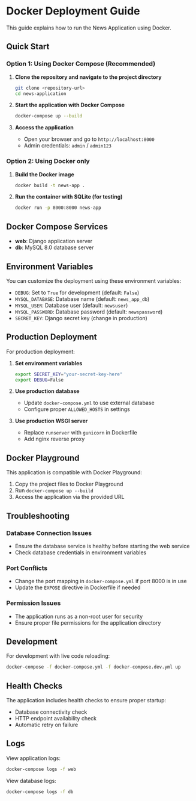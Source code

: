 # Docker Deployment Guide

This guide explains how to run the News Application using Docker.

## Quick Start

### Option 1: Using Docker Compose (Recommended)

1. **Clone the repository and navigate to the project directory**
   ```bash
   git clone <repository-url>
   cd news-application
   ```

2. **Start the application with Docker Compose**
   ```bash
   docker-compose up --build
   ```

3. **Access the application**
   - Open your browser and go to `http://localhost:8000`
   - Admin credentials: `admin` / `admin123`

### Option 2: Using Docker only

1. **Build the Docker image**
   ```bash
   docker build -t news-app .
   ```

2. **Run the container with SQLite (for testing)**
   ```bash
   docker run -p 8000:8000 news-app
   ```

## Docker Compose Services

- **web**: Django application server
- **db**: MySQL 8.0 database server

## Environment Variables

You can customize the deployment using these environment variables:

- `DEBUG`: Set to `True` for development (default: `False`)
- `MYSQL_DATABASE`: Database name (default: `news_app_db`)
- `MYSQL_USER`: Database user (default: `newsuser`)
- `MYSQL_PASSWORD`: Database password (default: `newspassword`)
- `SECRET_KEY`: Django secret key (change in production)

## Production Deployment

For production deployment:

1. **Set environment variables**
   ```bash
   export SECRET_KEY="your-secret-key-here"
   export DEBUG=False
   ```

2. **Use production database**
   - Update `docker-compose.yml` to use external database
   - Configure proper `ALLOWED_HOSTS` in settings

3. **Use production WSGI server**
   - Replace `runserver` with `gunicorn` in Dockerfile
   - Add nginx reverse proxy

## Docker Playground

This application is compatible with Docker Playground:

1. Copy the project files to Docker Playground
2. Run `docker-compose up --build`
3. Access the application via the provided URL

## Troubleshooting

### Database Connection Issues
- Ensure the database service is healthy before starting the web service
- Check database credentials in environment variables

### Port Conflicts
- Change the port mapping in `docker-compose.yml` if port 8000 is in use
- Update the `EXPOSE` directive in Dockerfile if needed

### Permission Issues
- The application runs as a non-root user for security
- Ensure proper file permissions for the application directory

## Development

For development with live code reloading:

```bash
docker-compose -f docker-compose.yml -f docker-compose.dev.yml up
```

## Health Checks

The application includes health checks to ensure proper startup:
- Database connectivity check
- HTTP endpoint availability check
- Automatic retry on failure

## Logs

View application logs:
```bash
docker-compose logs -f web
```

View database logs:
```bash
docker-compose logs -f db
```
